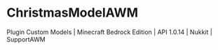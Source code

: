 # ChristmasModelAWM
Plugin Custom Models | Minecraft Bedrock Edition | API 1.0.14 | Nukkit | SupportAWM
